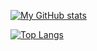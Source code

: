 [![My GitHub stats](https://github-readme-stats.vercel.app/api?username=exgraal7&show_icons=true&theme=prussian)](https://github.com/exgraal7/github-readme-stats)

[![Top Langs](https://github-readme-stats.vercel.app/api/top-langs/?username=exgraal7&size_weight=0.5&count_weight=0.5&theme=prussian)](https://github.com/exgraal7/github-readme-stats)
                    
<!--
**exgraal7/exgraal7** is a ✨ _special_ ✨ repository because its `README.md` (this file) appears on your GitHub profile.

Here are some ideas to get you started:

- 🔭 I’m currently working on ...
- 🌱 I’m currently learning ...
- 👯 I’m looking to collaborate on ...
- 🤔 I’m looking for help with ...
- 💬 Ask me about ...
- 📫 How to reach me: ...
- 😄 Pronouns: ...
- ⚡ Fun fact: ...
-->
